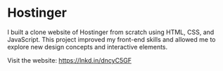 # Hostinger
I built a clone website of Hostinger from scratch using HTML, CSS, and JavaScript. This project improved my front-end skills and allowed me to explore new design concepts and interactive elements.

Visit the website: https://lnkd.in/dncyC5GF
